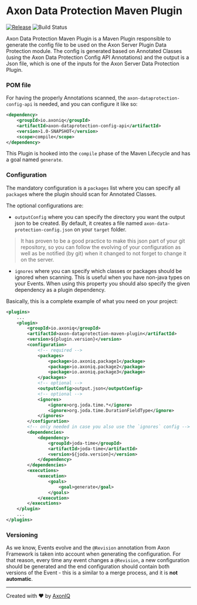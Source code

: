 # Axon Data Protection Maven Plugin

[![Release](https://img.shields.io/github/release/AxonIQ/axon-dataprotection-maven-plugin.svg?style=flat-square)](https://github.com/AxonIQ/axon-dataprotection-maven-plugin/releases/latest)
![Build Status](https://github.com/AxonIQ/axon-dataprotection-maven-plugin/workflows/Axon%20Data%20Protection%20Maven%20Plugin/badge.svg?branch=master)

Axon Data Protection Maven Plugin is a Maven Plugin responsible to generate the config file to be used on the Axon Server Plugin Data Protection module. The config is generated based on Annotated Classes (using the Axon Data Protection Config API Annotations) and the output is a Json file, which is one of the inputs for the Axon Server Data Protection Plugin.

### POM file

For having the properly Annotations scanned, the `axon-dataprotection-config-api` is needed, and you can configure it like so:
```xml
<dependency>
    <groupId>io.axoniq</groupId>
    <artifactId>axon-dataprotection-config-api</artifactId>
    <version>1.0-SNAPSHOT</version>
    <scope>compile</scope>
</dependency>
```

This Plugin is hooked into the `compile` phase of the Maven Lifecycle and has a goal named `generate`.

### Configuration

The mandatory configuration is a `packages` list where you can specify all `package`s where the plugin should scan for Annotated Classes.

The optional configurations are:
- `outputConfig` where you can specify the directory you want the output json to be created. By default, it creates a file named `axon-data-protection-config.json` on your `target` folder.
> It has proven to be a good practice to make this json part of your git repository, so you can follow the evolving of your configuration as well as be notified (by git) when it changed to not forget to change it on the server.
- `ignores` where you can specify which classes or packages should be ignored when scanning. This is useful when you have non-java types on your Events. When using this property you should also specify the given dependency as a plugin dependency.



Basically, this is a complete example of what you need on your project:

```xml
<plugins>
    ...
    <plugin>
        <groupId>io.axoniq</groupId>
        <artifactId>axon-dataprotection-maven-plugin</artifactId>
        <version>${plugin.version}</version>
        <configuration>
            <!-- required -->
            <packages>
                <package>io.axoniq.package1</package>
                <package>io.axoniq.package2</package>
                <package>io.axoniq.package3</package>
            </packages>
            <!-- optional -->
            <outputConfig>output.json</outputConfig>
            <!-- optional -->
            <ignores>
                <ignore>org.joda.time.*</ignore>
                <ignore>org.joda.time.DurationFieldType</ignore>
            </ignores>
        </configuration>
        <!-- only needed in case you also use the `ignores` config -->
        <dependencies>
            <dependency>
                <groupId>joda-time</groupId>
                <artifactId>joda-time</artifactId>
                <version>${joda.version}</version>
            </dependency>
        </dependencies>
        <executions>
            <execution>
                <goals>
                    <goal>generate</goal>
                </goals>
            </execution>
        </executions>
    </plugin>
    ...
</plugins>
```

### Versioning

As we know, Events evolve and the `@Revision` annotation from Axon Framework is taken into account when generating the configuration. For that reason, every time any event changes a `@Revision`, a new configuration should be generated and the end configuration should contain both versions of the Event - this is a similar to a merge process, and it is **not automatic**.

---
Created with :heart: by [AxonIQ](https://axoniq.io/)